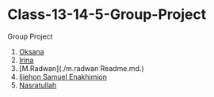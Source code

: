 # Class-13-14-5-Group-Project

Group Project

1. [Oksana]()
2. [Irina](./Irina.md)
3. [M.Radwan](./m.radwan Readme.md.)
4. [Ijiehon Samuel Enakhimion]()
5. [Nasratullah](./Nasratullah.md)

